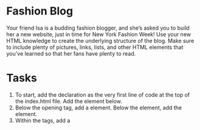 # Fashion Blog
Your friend Isa is a budding fashion blogger, and she’s asked you to build her a new website, just in time for New York Fashion Week!
Use your new HTML knowledge to create the underlying structure of the blog. Make sure to include plenty of pictures, links, lists, and other HTML elements that you’ve learned so that her fans have plenty to read.

# Tasks

1. To start, add the <!DOCTYPE html> declaration as the very first line of code at the top of the index.html file. Add the <html> element below.
2. Below the <html> opening tag, add a <head> element. Below the <head> element, add the <body> element.
3. Within the <head> tags, add a <title> element. Title the website “Everyday with Isa”.
4. Directly below the opening <body> tag, add an `<h1>` that says:
“An Insider’s Guide to NYFW”

Below that, add an `<h2>` that says:
“Getting Tickets & Picking the Shows”

Below that, add an `<h2>` that says:
“Dressing for the Shows”

5. Here’s Isa’s first dispatch from Fashion Week! Let’s add a blog post. Between the `<h1>` and first `<h2>` tag, add a `<p>` tag that says:
“NYFW can be both amazingly fun & incredibly overwhelming, especially if you’ve never been. Luckily, I’m here to give you an insider’s guide and make your first show a pleasurable experience. By taking my tips and tricks, and following your gut, you’ll have an unforgettable experience!”

6. Between the first and second `<h2>` tags, add another paragraph to the post using the `<p>` tag:
“If you’re lucky or connected you can get an invite, sans the price tag. But I wasn’t so lucky or connected my first 2 years so I’m here to help you out. First, plan out which shows are most important to you and make a schedule and this is a biggie: SET A BUDGET. If you’re worrying about blowing your cash the whole time you won’t have fun. Then check out prices, days, and times and prioritize the designers you want to see most. Lastly, purchase your tickets and get excited!”

7. After the last `<h2>` tag, add a final paragraph that says:
“Always be true to your own sense of style, if you don’t you’ll be uncomfortable the whole time and it will show. Remember, NYFW is about expressing yourself and taking in what the designers have chosen to express through their new lines. Also it’s important to wear shoes you’ll be comfortable in all day. Obviously you want to look good, but you’ll be on your feet all day long, so be prepared.”

8. Of course, this wouldn’t be a fashion blog without some images. Above each paragraph, add an `<img>` tag and set its `src` to be one of the following links:
> https://content.codecademy.com/courses/learn-html/elements-and-structure/image-one.jpeg

> https://content.codecademy.com/courses/learn-html/elements-and-structure/image-two.jpeg

> https://content.codecademy.com/courses/learn-html/elements-and-structure/image-three.jpeg

9. Your first blog post is complete! Now let’s add an image of Isa, so her readers get to know her. Below the opening body tag, add an `<img>` tag with the following source:
> https://content.codecademy.com/courses/learn-html/elements-and-structure/profile.jpg

10. Below the `<img>` tag, add an `<h3>` that says “by Isabelle Rodriguez | 1 day ago”

11. Isa wants her readers to know that she’s written a lot more than one post. Let’s make a list of some related blog posts. Beneath the last paragraph, add a `<h4>` tag that says “Related Content”. Underneath that header tag, create an unordered list.

12. The unordered list should have the following four items:
> “How To Style Boyfriend Jeans”
> “When Print Is Too Much”
> “The Overalls Trend”
> “Fall’s It Color: Blush”

13. Let’s get Isa’s blog connected to the rest of the web! In the first paragraph, turn ‘NYFW’ into a link and have it go to: _https://en.wikipedia.org/wiki/New_York_Fashion_Week._
Make sure to include the `target="_blank"` attribute so that it opens in a new page.


14. Isa wants to make sure that her friends can get in touch with her. At the bottom of your body, add a new `<div>` and set its `id='contact'`. Inside the `<div>`, create a new `<p>` tag and put the following contact information inside of it:

email: isa@fashionblog.com | phone: 917-555-1098 | address: 371 284th St, New York, NY, 10001


15. Inside the contact `<div>`, put `<strong>` opening and closing tags around **“email”**, **“phone”**, and **“address”**.

16. Let’s make the profile picture a link to the contact section of the webpage. Find the profile `<img>` tag, and surround it by opening and closing `<a>` tags. In the `<a>` tag, set `href="#contact"`.

17. Congrats! You’ve got the beginnings of a solid fashion blog. Feel free to make modifications and practice your HTML by adding more content.


localhost:8000


1/17 complete
Back

